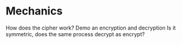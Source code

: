 # Mechanics

How does the cipher work? Demo an encryption and decryption Is it symmetric, does the same process decrypt as encrypt?



